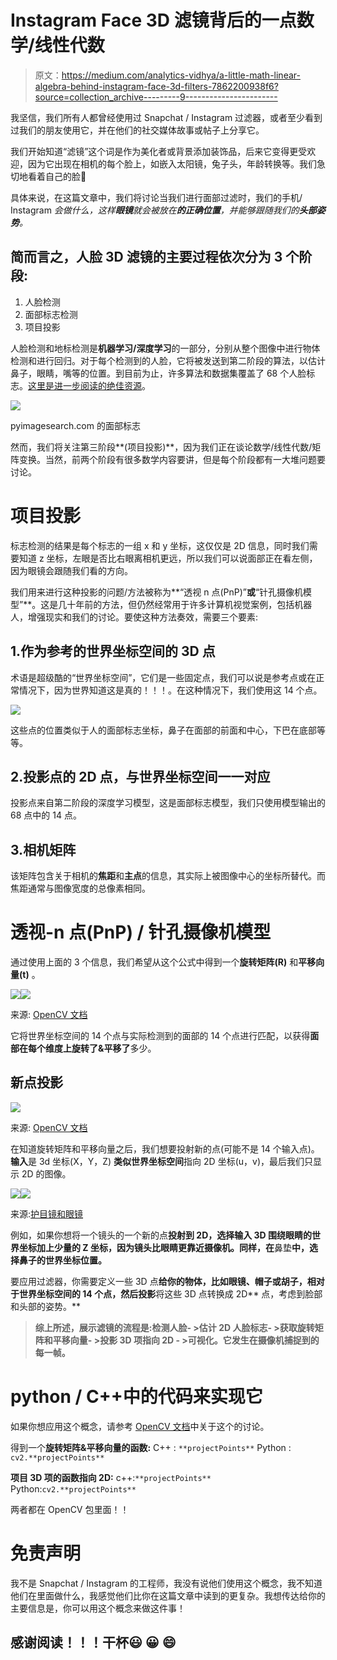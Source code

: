 # Instagram Face 3D 滤镜背后的一点数学/线性代数

> 原文：<https://medium.com/analytics-vidhya/a-little-math-linear-algebra-behind-instagram-face-3d-filters-7862200938f6?source=collection_archive---------9----------------------->

我坚信，我们所有人都曾经使用过 Snapchat / Instagram 过滤器，或者至少看到过我们的朋友使用它，并在他们的社交媒体故事或帖子上分享它。

我们开始知道“滤镜”这个词是作为美化者或背景添加装饰品，后来它变得更受欢迎，因为它出现在相机的每个脸上，如嵌入太阳镜，兔子头，年龄转换等。我们急切地看着自己的脸🤭

具体来说，在这篇文章中，我们将讨论当我们进行面部过滤时，我们的手机/ Instagram *会做什么，这样**眼镜**就会被放在**的正确位置**，并能够跟随我们的**头部姿势**。*

## 简而言之，人脸 3D 滤镜的主要过程依次分为 3 个阶段:

1.  人脸检测
2.  面部标志检测
3.  项目投影

人脸检测和地标检测是**机器学习/深度学习**的一部分，分别从整个图像中进行物体检测和进行回归。对于每个检测到的人脸，它将被发送到第二阶段的算法，以估计鼻子，眼睛，嘴等的位置。到目前为止，许多算法和数据集覆盖了 68 个人脸标志。[这里是进一步阅读的绝佳资源](http://pyimagesearch.com/2017/04/03/facial-landmarks-dlib-opencv-python/)。

![](img/1e2d449266b98e991734c03bdd2776d6.png)

pyimagesearch.com 的面部标志

然而，我们将关注第三阶段**(项目投影)**，因为我们正在谈论数学/线性代数/矩阵变换。当然，前两个阶段有很多数学内容要讲，但是每个阶段都有一大堆问题要讨论。

# 项目投影

标志检测的结果是每个标志的一组 x 和 y 坐标，这仅仅是 2D 信息，同时我们需要知道 z 坐标，左眼是否比右眼离相机更远，所以我们可以说面部正在看左侧，因为眼镜会跟随我们看的方向。

我们用来进行这种投影的问题/方法被称为**“透视 n 点(PnP)”**或**“针孔摄像机模型”**。这是几十年前的方法，但仍然经常用于许多计算机视觉案例，包括机器人，增强现实和我们的讨论。要使这种方法奏效，需要三个要素:

## 1.作为参考的世界坐标空间的 3D 点

术语是超级酷的“世界坐标空间”，它们是一些固定点，我们可以说是参考点或在正常情况下，因为世界知道这是真的！！！。在这种情况下，我们使用这 14 个点。

![](img/a9819da973f54d7f9919d112019110d9.png)

这些点的位置类似于人的面部标志坐标，鼻子在面部的前面和中心，下巴在底部等等。

## 2.投影点的 2D 点，与世界坐标空间一一对应

投影点来自第二阶段的深度学习模型，这是面部标志模型，我们只使用模型输出的 68 点中的 14 点。

## 3.相机矩阵

该矩阵包含关于相机的**焦距**和**主点**的信息，其实际上被图像中心的坐标所替代。而焦距通常与图像宽度的总像素相同。

# **透视-n 点(PnP) /** 针孔摄像机模型

通过使用上面的 3 个信息，我们希望从这个公式中得到一个**旋转矩阵(R)** 和**平移向量(t)** 。

![](img/d5c1142d038deaef3b69cf564db42b1b.png)![](img/39407d73138ef060efe218324ddf1629.png)

来源: [OpenCV 文档](https://docs.opencv.org/2.4/modules/calib3d/doc/camera_calibration_and_3d_reconstruction.html)

它将世界坐标空间的 14 个点与实际检测到的面部的 14 个点进行匹配，以获得**面部在每个维度上旋转了&平移了**多少。

## 新点投影

![](img/f664b9507206ee5a1e725727ba67e1f6.png)

来源: [OpenCV 文档](https://docs.opencv.org/2.4/modules/calib3d/doc/camera_calibration_and_3d_reconstruction.html)

在知道旋转矩阵和平移向量之后，我们想要投射新的点(可能不是 14 个输入点)。**输入**是 3d 坐标(X，Y，Z) **类似世界坐标空间**指向 2D 坐标(u，v)，最后我们只显示 2D 的图像。

![](img/e45ad42d7ce456d6234648be706f95cd.png)![](img/b7846d3c04d37ef536eb2d543df483cd.png)

来源:[护目镜和眼镜](https://www.gogglesandglasses.com/article4.html)

例如，如果你想将一个镜头的一个新的点**投射到 2D，选择输入 3D **围绕眼睛的世界坐标**加上少量的 Z 坐标，因为镜头比眼睛更靠近摄像机。同样，在**鼻垫**中，选择鼻子的世界坐标位置。**

要应用过滤器，你需要定义一些 3D 点**给你的物体，比如眼镜、帽子或胡子，相对于世界坐标空间的 14 个点，然后投影**将这些 3D 点转换成 2D** 点，考虑到脸部和头部的姿势。**

> **综上所述，展示滤镜的流程是:检测人脸- >估计 2D 人脸标志- >获取旋转矩阵和平移向量- >投影 3D 项指向 2D - >可视化。它发生在摄像机捕捉到的每一帧。**

# python / C++中的代码来实现它

如果你想应用这个概念，请参考 [OpenCV 文档](https://docs.opencv.org/2.4/modules/calib3d/doc/camera_calibration_and_3d_reconstruction.html)中关于这个的讨论。

得到一个**旋转矩阵&平移向量的函数:**
C++ : `**projectPoints**`
Python : `cv2.**projectPoints**`

**项目 3D 项的函数指向 2D:** c++:`**projectPoints**`
Python:`cv2.**projectPoints**`

两者都在 OpenCV 包里面！！

# **免责声明**

我不是 Snapchat / Instagram 的工程师，我没有说他们使用这个概念，我不知道他们在里面做什么，我感觉他们比你在这篇文章中读到的更复杂。我想传达给你的主要信息是，你可以用这个概念来做这件事！

## 感谢阅读！！！干杯😃 😀 😄